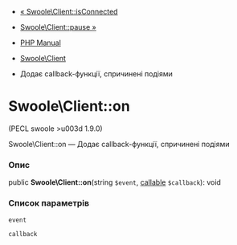 - [« Swoole\Client::isConnected](swoole-client.isconnected.md)
- [Swoole\Client::pause »](swoole-client.pause.md)

- [PHP Manual](index.md)
- [Swoole\Client](class.swoole-client.md)
- Додає callback-функції, спричинені подіями

# Swoole\Client::on

(PECL swoole \>u003d 1.9.0)

Swoole\Client::on — Додає callback-функції, спричинені подіями

### Опис

public **Swoole\Client::on**(string `$event`,
[callable](language.types.callable.md) `$callback`): void

### Список параметрів

`event`

`callback`
